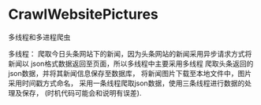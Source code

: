 # CrawlWebsitePictures

多线程和多进程爬虫

多线程：
爬取今日头条网站下的新闻，因为头条网站的新闻采用异步请求方式将新闻以
json格式数据返回至页面，所以多线程中主要采用多线程
爬取头条返回的json数据，并将其新闻信息保存至数据库，
将新闻图片下载至本地文件中，图片采用时间戳方式命名，
采用一条线程爬取json数据，使用三条线程进行数据的处理及保存，
(时机代码可能会和说明有误差).
